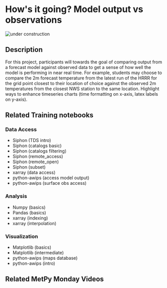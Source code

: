 How's it going? Model output vs observations
============================================

![under construction](https://images2.minutemediacdn.com/image/upload/c_fit,f_auto,fl_lossy,q_auto,w_728/v1555999902/shape/mentalfloss/under_construction1_0.gif?itok=Pn9g_wu6)

## Description

For this project, participants will towards the goal of comparing output from a forecast model against observed data to get a sense of how well the model is performing in near real time.
For example, students may choose to compare the 2m forecast temperature from the latest run of the HRRR for the grid point closest to their location of choice against the observed 2m temperatures from the closest NWS station to the same location.
Highlight ways to enhance timeseries charts (time formatting on x-axis, latex labels on y-axis).

## Related Training notebooks

### Data Access
* Siphon (TDS intro)
* Siphon (catalogs basic)
* Siphon (catalogs filtering)
* Siphon (remote_access)
* Siphon (remote_open)
* Siphon (subset)
* xarray (data access)
* python-awips (access model output)
* python-awips (surface obs access)

### Analysis
* Numpy (basics)
* Pandas (basics)
* xarray (indexing)
* xarray (interpolation)

### Visualization
* Matplotlib (basics)
* Matplotlib (intermediate)
* python-awips (maps database)
* python-awips (intro)

## Related MetPy Monday Videos
